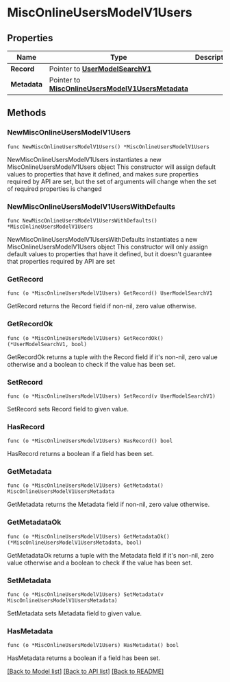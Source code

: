 # MiscOnlineUsersModelV1Users

## Properties

Name | Type | Description | Notes
------------ | ------------- | ------------- | -------------
**Record** | Pointer to [**UserModelSearchV1**](UserModelSearchV1.md) |  | [optional] 
**Metadata** | Pointer to [**MiscOnlineUsersModelV1UsersMetadata**](MiscOnlineUsersModelV1UsersMetadata.md) |  | [optional] 

## Methods

### NewMiscOnlineUsersModelV1Users

`func NewMiscOnlineUsersModelV1Users() *MiscOnlineUsersModelV1Users`

NewMiscOnlineUsersModelV1Users instantiates a new MiscOnlineUsersModelV1Users object
This constructor will assign default values to properties that have it defined,
and makes sure properties required by API are set, but the set of arguments
will change when the set of required properties is changed

### NewMiscOnlineUsersModelV1UsersWithDefaults

`func NewMiscOnlineUsersModelV1UsersWithDefaults() *MiscOnlineUsersModelV1Users`

NewMiscOnlineUsersModelV1UsersWithDefaults instantiates a new MiscOnlineUsersModelV1Users object
This constructor will only assign default values to properties that have it defined,
but it doesn't guarantee that properties required by API are set

### GetRecord

`func (o *MiscOnlineUsersModelV1Users) GetRecord() UserModelSearchV1`

GetRecord returns the Record field if non-nil, zero value otherwise.

### GetRecordOk

`func (o *MiscOnlineUsersModelV1Users) GetRecordOk() (*UserModelSearchV1, bool)`

GetRecordOk returns a tuple with the Record field if it's non-nil, zero value otherwise
and a boolean to check if the value has been set.

### SetRecord

`func (o *MiscOnlineUsersModelV1Users) SetRecord(v UserModelSearchV1)`

SetRecord sets Record field to given value.

### HasRecord

`func (o *MiscOnlineUsersModelV1Users) HasRecord() bool`

HasRecord returns a boolean if a field has been set.

### GetMetadata

`func (o *MiscOnlineUsersModelV1Users) GetMetadata() MiscOnlineUsersModelV1UsersMetadata`

GetMetadata returns the Metadata field if non-nil, zero value otherwise.

### GetMetadataOk

`func (o *MiscOnlineUsersModelV1Users) GetMetadataOk() (*MiscOnlineUsersModelV1UsersMetadata, bool)`

GetMetadataOk returns a tuple with the Metadata field if it's non-nil, zero value otherwise
and a boolean to check if the value has been set.

### SetMetadata

`func (o *MiscOnlineUsersModelV1Users) SetMetadata(v MiscOnlineUsersModelV1UsersMetadata)`

SetMetadata sets Metadata field to given value.

### HasMetadata

`func (o *MiscOnlineUsersModelV1Users) HasMetadata() bool`

HasMetadata returns a boolean if a field has been set.


[[Back to Model list]](../README.md#documentation-for-models) [[Back to API list]](../README.md#documentation-for-api-endpoints) [[Back to README]](../README.md)


